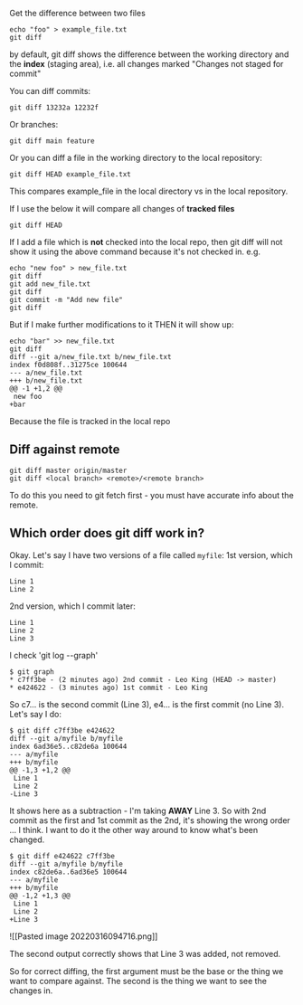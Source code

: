 Get the difference between two files

	echo "foo" > example_file.txt
	git diff

by default, git diff shows the difference between the working directory and the **index** (staging area), i.e. all changes marked "Changes not staged for commit"

You can diff commits:

	git diff 13232a 12232f

Or branches:

	git diff main feature

Or you can diff a file in the working directory to the local repository:

	git diff HEAD example_file.txt

This compares example_file in the local directory vs in the local repository. 

If I use the below it will compare all changes of **tracked files**

	git diff HEAD

If I add a file which is **not** checked into the local repo, then git diff will not show it using the above command because it's not checked in. e.g.

	echo "new foo" > new_file.txt
	git diff
	git add new_file.txt
	git diff
	git commit -m "Add new file"
	git diff

But if I make further modifications to it THEN it will show up:
	
	echo "bar" >> new_file.txt
	git diff
	diff --git a/new_file.txt b/new_file.txt
	index f0d808f..31275ce 100644
	--- a/new_file.txt
	+++ b/new_file.txt
	@@ -1 +1,2 @@
	 new foo
	+bar

Because the file is tracked in the local repo

## Diff against remote

	git diff master origin/master
	git diff <local branch> <remote>/<remote branch>

To do this you need to git fetch first - you must have accurate info about the remote.

## Which order does git diff work in?

Okay. Let's say I have two versions of a file called `myfile`:
1st version, which I commit:

	Line 1
	Line 2

2nd version, which I commit later:

	Line 1
	Line 2
	Line 3

I check 'git log --graph'

	$ git graph
	* c7ff3be - (2 minutes ago) 2nd commit - Leo King (HEAD -> master)
	* e424622 - (3 minutes ago) 1st commit - Leo King

So c7... is the second commit (Line 3), e4... is the first commit (no Line 3). Let's say I do:

	$ git diff c7ff3be e424622
	diff --git a/myfile b/myfile
	index 6ad36e5..c82de6a 100644
	--- a/myfile
	+++ b/myfile
	@@ -1,3 +1,2 @@
	 Line 1
	 Line 2
	-Line 3

It shows here as a subtraction - I'm taking **AWAY** Line 3. So with 2nd commit as the first and 1st commit as the 2nd, it's showing the wrong order ... I think. I want to do it the other way around to know what's been changed.

	$ git diff e424622 c7ff3be
	diff --git a/myfile b/myfile
	index c82de6a..6ad36e5 100644
	--- a/myfile
	+++ b/myfile
	@@ -1,2 +1,3 @@
	 Line 1
	 Line 2
	+Line 3

![[Pasted image 20220316094716.png]]

The second output correctly shows that Line 3 was added, not removed. 

So for correct diffing, the first argument must be the base or the thing we want to compare against. The second is the thing we want to see the changes in.